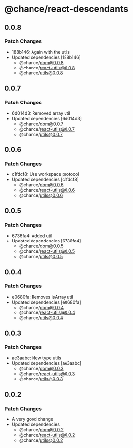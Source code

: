 # @chance/react-descendants

## 0.0.8

### Patch Changes

- 188b146: Again with the utils
- Updated dependencies [188b146]
  - @chance/dom@0.0.8
  - @chance/react-utils@0.0.8
  - @chance/utils@0.0.8

## 0.0.7

### Patch Changes

- 6d014d3: Removed array util
- Updated dependencies [6d014d3]
  - @chance/dom@0.0.7
  - @chance/react-utils@0.0.7
  - @chance/utils@0.0.7

## 0.0.6

### Patch Changes

- c1fdcf8: Use workspace protocol
- Updated dependencies [c1fdcf8]
  - @chance/dom@0.0.6
  - @chance/react-utils@0.0.6
  - @chance/utils@0.0.6

## 0.0.5

### Patch Changes

- 6736fa4: Added util
- Updated dependencies [6736fa4]
  - @chance/dom@0.0.5
  - @chance/react-utils@0.0.5
  - @chance/utils@0.0.5

## 0.0.4

### Patch Changes

- e0680fa: Removes isArray util
- Updated dependencies [e0680fa]
  - @chance/dom@0.0.4
  - @chance/react-utils@0.0.4
  - @chance/utils@0.0.4

## 0.0.3

### Patch Changes

- ae3aabc: New type utils
- Updated dependencies [ae3aabc]
  - @chance/dom@0.0.3
  - @chance/react-utils@0.0.3
  - @chance/utils@0.0.3

## 0.0.2

### Patch Changes

- A very good change
- Updated dependencies
  - @chance/dom@0.0.2
  - @chance/react-utils@0.0.2
  - @chance/utils@0.0.2

